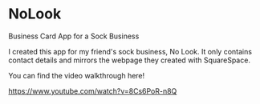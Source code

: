 # NoLook
Business Card App for a Sock Business

I created this app for my friend's sock business, No Look. It only contains contact details and mirrors the webpage they created with SquareSpace.

You can find the video walkthrough here!

https://www.youtube.com/watch?v=8Cs6PoR-n8Q
